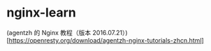 # nginx-learn
(agentzh 的 Nginx 教程（版本 2016.07.21）)[https://openresty.org/download/agentzh-nginx-tutorials-zhcn.html]
